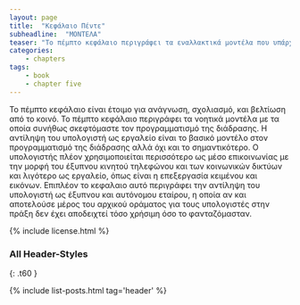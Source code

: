 ```yaml
---
layout: page
title:  "Κεφάλαιο Πέντε"
subheadline:  "ΜΟΝΤΕΛΑ"
teaser: "Το πέμπτο κεφάλαιο περιγράφει τα εναλλακτικά μοντέλα που υπάρχουν για την κατανότηση του προγραμματισμού της διάδρασης."
categories:
    - chapters
tags:
    - book
    - chapter five
---
```


Το πέμπτο κεφάλαιο είναι έτοιμο για ανάγνωση, σχολιασμό, και βελτίωση από το κοινό. Το πέμπτο κεφάλαιο περιγράφει τα νοητικά μοντέλα με τα οποία συνήθως σκεφτόμαστε τον προγραμματισμό της διάδρασης. Η αντίληψη του υπολογιστή ως εργαλείο είναι το βασικό μοντέλο στον προγραμματισμό της διάδρασης αλλά όχι και το σημαντικότερο. Ο υπολογιστής πλέον χρησιμοποιείται περισσότερο ως μέσο επικοινωνίας με την μορφή του έξυπνου κινητού τηλεφώνου και των κοινωνικών δικτύων και λιγότερο ως εργαλείο, όπως είναι η επεξεργασία κειμένου και εικόνων. Επιπλέον το κεφαλαιο αυτό περιγράφει την αντίληψη του υπολογιστή ως έξυπνου και αυτόνομου εταίρου, η οποία αν και αποτελούσε μέρος του αρχικού οράματος για τους υπολογιστές στην πράξη δεν έχει αποδειχτεί τόσο χρήσιμη όσο το φανταζόμασταν.

{% include license.html %}

### All Header-Styles
{: .t60 }

{% include list-posts.html tag='header' %}
